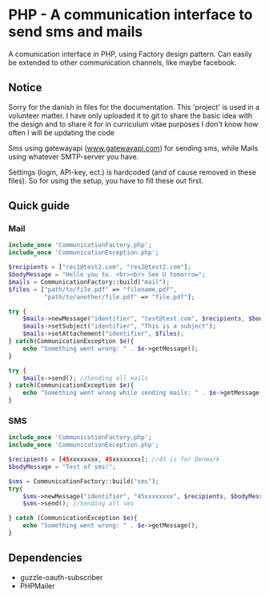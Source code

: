 # PHP - A communication interface to send sms and mails
A comunication interface in PHP, using Factory design pattern. Can easily be extended to other communication channels, like maybe facebook.


## Notice
Sorry for the danish in files for the documentation. 
This 'project' is used in a volunteer matter. I have only uploaded it to git to share the basic idea with the design and to share it for in curriculum vitae purposes
I don't know how often I will be updating the code

Sms using gatewayapi (www.gatewayapi.com) for sending sms, while Mails using whatever SMTP-server you have. 

Settings (login, API-key, ect.) is hardcoded (and of cause removed in these files). So for using the setup, you have to fill these out first. 

## Quick guide

### Mail

```php
include_once 'CommunicationFactory.php';
include_once 'CommunicationException.php';

$recipients = ["rec1@test2.com", "res2@test2.com"];
$bodyMessage = "Hello you to. <br><br> See U tomorrow";
$mails = CommunicationFactory::build("mail");
$files = ["path/to/file.pdf" => "filename.pdf",
		  "path/to/another/file.pdf" => "file.pdf"];

try {
	$mails->newMessage("identifier", "test@test.com", $recipients, $bodyMessage);
	$mails->setSubject("identifier", "This is a subject");
	$mails->setAttachement("identifier", $files);
} catch(CommunicationException $e){
	echo "Something went wrong: " . $e->getMessage();	
}

try {
	$mails->send(); //Sending all mails 
} catch(CommunicationException $e){
	echo "Something went wrong while sending mails: " . $e->getMessage();	
}

```

### SMS

```php
include_once 'CommunicationFactory.php';
include_once 'CommunicationException.php';

$recipients = [45xxxxxxxx, 45xxxxxxxx]; //45 is for Denmark
$bodyMessage = "Test of sms!";

$sms = CommunicationFactory::build("sms");
try{
	$sms->newMessage("identifier", "45xxxxxxxx", $recipients, $bodyMessage);
	$sms->send(); //Sending all sms 

} catch (CommunicationException $e){
	echo "Something went wrong: " . $e->getMessage();	
}

```

## Dependencies
- guzzle-oauth-subscriber
- PHPMailer